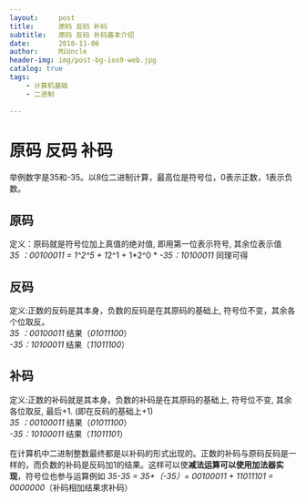 ```yaml
---
layout:     post
title:      原码 反码 补码
subtitle:   原码 反码 补码基本介绍
date:       2018-11-06
author:     MiUncle
header-img: img/post-bg-ios9-web.jpg
catalog: true
tags:
    - 计算机基础
    - 二进制
    
---
```


# 原码 反码 补码 #
举例数字是35和-35。以8位二进制计算，最高位是符号位，0表示正数，1表示负数。
## 原码 ##
定义：原码就是符号位加上真值的绝对值, 即用第一位表示符号, 其余位表示值  
*35 ：00100011  = 1^2^5 + 1*2^1 + 1*2^0 * 
*-35：10100011* 同理可得
## 反码 ##
定义:正数的反码是其本身，负数的反码是在其原码的基础上, 符号位不变，其余各个位取反。  
*35 ：00100011* 结果（*01011100*）     
*-35：10100011* 结果（*11011100*）
## 补码 ##
定义:正数的补码就是其本身。负数的补码是在其原码的基础上, 符号位不变, 其余各位取反, 最后+1. (即在反码的基础上+1)  
*35 ：00100011* 结果（*01011100*）     
*-35：10100011* 结果（*11011101*）

在计算机中二进制整数最终都是以补码的形式出现的。正数的补码与原码反码是一样的，而负数的补码是反码加1的结果。这样可以使**减法运算可以使用加法器实现**，符号位也参与运算例如 *35-35 = 35+（-35）= 00100011 + 11011101 = 0000000*（补码相加结果求补码）
